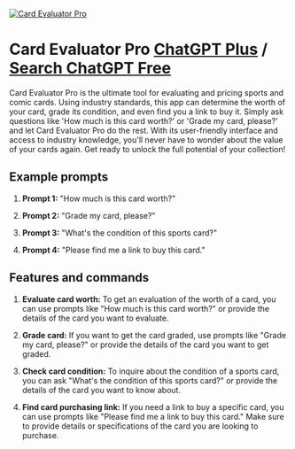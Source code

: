 
[![Card Evaluator Pro](https://files.oaiusercontent.com/file-VCHTOWLb0rGFbNpefQGrlOwm?se=2123-10-18T03%3A07%3A58Z&sp=r&sv=2021-08-06&sr=b&rscc=max-age%3D31536000%2C%20immutable&rscd=attachment%3B%20filename%3Df5d7bc96-6f89-429d-9809-9cf715fc4f10.png&sig=p4Sw2aMyVqolf/koYKKuRP4hTGL0xMw8kYVEkFiBqnU%3D)](https://chat.openai.com/g/g-wKsSO9h02-card-evaluator-pro)

# Card Evaluator Pro [ChatGPT Plus](https://chat.openai.com/g/g-wKsSO9h02-card-evaluator-pro) / [Search ChatGPT Free](https://gptcall.net/index.html#/?search=Card%20Evaluator%20Pro)

Card Evaluator Pro is the ultimate tool for evaluating and pricing sports and comic cards. Using industry standards, this app can determine the worth of your card, grade its condition, and even find you a link to buy it. Simply ask questions like 'How much is this card worth?' or 'Grade my card, please?' and let Card Evaluator Pro do the rest. With its user-friendly interface and access to industry knowledge, you'll never have to wonder about the value of your cards again. Get ready to unlock the full potential of your collection!

## Example prompts

1. **Prompt 1:** "How much is this card worth?"

2. **Prompt 2:** "Grade my card, please?"

3. **Prompt 3:** "What's the condition of this sports card?"

4. **Prompt 4:** "Please find me a link to buy this card."

## Features and commands

1. **Evaluate card worth:** To get an evaluation of the worth of a card, you can use prompts like "How much is this card worth?" or provide the details of the card you want to evaluate.

2. **Grade card:** If you want to get the card graded, use prompts like "Grade my card, please?" or provide the details of the card you want to get graded.

3. **Check card condition:** To inquire about the condition of a sports card, you can ask "What's the condition of this sports card?" or provide the details of the card you want to know about.

4. **Find card purchasing link:** If you need a link to buy a specific card, you can use prompts like "Please find me a link to buy this card." Make sure to provide details or specifications of the card you are looking to purchase.


